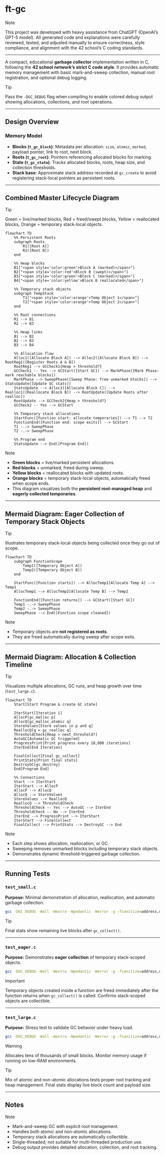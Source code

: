 # ft-gc

> [!NOTE]
> This project was developed with heavy assistance from ChatGPT (OpenAI’s GPT-5 model).
> All generated code and explanations were carefully reviewed, tested, and adjusted manually to ensure correctness, style compliance, and alignment with the 42 school’s C coding standards.

---

A compact, educational **garbage collector** implementation written in C, following the **42 school network’s strict C code style**.
It provides automatic memory management with basic mark-and-sweep collection, manual root registration, and optional debug logging.

> [!TIP]
> Pass the `-DGC_DEBUG` flag when compiling to enable colored debug output showing allocations, collections, and root operations.

---

## Design Overview

### Memory Model

* **Blocks (`t_gc_block`)**: Metadata per allocation: `size`, `atomic`, `marked`, payload pointer, link to root, next block.
* **Roots (`t_gc_root`)**: Pointers referencing allocated blocks for marking.
* **State (`t_gc_state`)**: Tracks allocated blocks, roots, heap size, and collection thresholds.
* **Stack base**: Approximate stack address recorded at `gc_create` to avoid registering stack-local pointers as persistent roots.

---

## Combined Master Lifecycle Diagram

> [!TIP]
> Green = live/marked blocks, Red = freed/swept blocks, Yellow = reallocated blocks, Orange = temporary stack-local objects.

```mermaid
flowchart TD
    %% Persistent Roots
    subgraph Roots
        R1([Root A])
        R2([Root B])
    end

    %% Heap blocks
    B1["<span style='color:green'>Block A (marked)</span>"]
    B2["<span style='color:red'>Block B (swept)</span>"]
    B3["<span style='color:green'>Block C (marked)</span>"]
    B4["<span style='color:yellow'>Block B reallocated</span>"]

    %% Temporary stack objects
    subgraph TempStack
        T1["<span style='color:orange'>Temp Object 1</span>"]
        T2["<span style='color:orange'>Temp Object 2</span>"]
    end

    %% Root connections
    R1 --> B1
    R2 --> B3

    %% Heap links
    B1 --> B2
    B2 --> B3
    B3 --> B4

    %% Allocation flow
    Alloc1([Allocate Block A]) --> Alloc2([Allocate Block B]) --> RootReg1([Register Roots A & B])
    RootReg1 --> GCCheck1{Heap > threshold?}
    GCCheck1 -- Yes --> GCStart([Start GC]) --> MarkPhase([Mark Phase: mark reachable blocks])
    MarkPhase --> SweepPhase([Sweep Phase: free unmarked blocks]) --> StatsUpdate([Update GC stats])
    StatsUpdate --> Alloc3([Allocate Block C]) --> Realloc1([Reallocate Block B]) --> RootUpdate([Update Roots after realloc])
    RootUpdate --> GCCheck2{Heap > threshold?}
    GCCheck2 -- Yes --> GCStart

    %% Temporary stack allocations
    StartFunc([Function start: allocate temporaries]) --> T1 --> T2
    FunctionEnd([Function end: scope exits]) --> GCStart
    T1 -.-> SweepPhase
    T2 -.-> SweepPhase

    %% Program end
    StatsUpdate --> End([Program End])
```

> [!NOTE]
>
> * **Green blocks** = live/marked persistent allocations.
> * **Red blocks** = unmarked, freed during sweep.
> * **Yellow blocks** = reallocated blocks with updated roots.
> * **Orange blocks** = temporary stack-local objects, automatically freed when scope ends.
> * This diagram visualizes both the **persistent root-managed heap** and **eagerly collected temporaries**.

---

## Mermaid Diagram: Eager Collection of Temporary Stack Objects

> [!TIP]
> Illustrates temporary stack-local objects being collected once they go out of scope.

```mermaid
flowchart TD
    subgraph FunctionScope
        Temp1([Temporary Object A])
        Temp2([Temporary Object B])
    end

    StartFunc([Function starts]) --> AllocTemp1[Allocate Temp A] --> Temp1
    AllocTemp1 --> AllocTemp2[Allocate Temp B] --> Temp2

    FunctionEnd([Function returns]) --> GCStart([Start GC])
    Temp1 -.-> SweepPhase
    Temp2 -.-> SweepPhase
    SweepPhase --> End([Function scope cleaned])
```

> [!NOTE]
>
> * Temporary objects are **not registered as roots**.
> * They are freed automatically during sweep after scope exits.

---

## Mermaid Diagram: Allocation & Collection Timeline

> [!TIP]
> Visualizes multiple allocations, GC runs, and heap growth over time (`test_large.c`).

```mermaid
flowchart TD
    Start[Start Program & create GC state]

    IterStart[Iteration i]
    AllocP[gc_malloc p]
    AllocQ[gc_malloc_atomic q]
    StoreValues[Store values in p and q]
    ReallocQ[q = gc_realloc q]
    ThresholdCheck[Heap > next_threshold?]
    AutoGC[Automatic GC triggered]
    ProgressPrint[Print progress every 10,000 iterations]
    IterEnd[End Iteration]

    FinalCollect[Final gc_collect]
    PrintStats[Print final stats]
    DestroyGC[gc_destroy]
    End[Program End]

    %% Connections
    Start --> IterStart
    IterStart --> AllocP
    AllocP --> AllocQ
    AllocQ --> StoreValues
    StoreValues --> ReallocQ
    ReallocQ --> ThresholdCheck
    ThresholdCheck -- Yes --> AutoGC --> IterEnd
    ThresholdCheck -- No --> IterEnd
    IterEnd --> ProgressPrint --> IterStart
    IterStart --> FinalCollect
    FinalCollect --> PrintStats --> DestroyGC --> End
```

> [!NOTE]
>
> * Each step shows allocation, reallocation, or GC.
> * Sweeping removes unmarked blocks including temporary stack objects.
> * Demonstrates dynamic threshold-triggered garbage collection.

---

## Running Tests

### `test_small.c`

**Purpose:** Minimal demonstration of allocation, reallocation, and automatic garbage collection.

```sh
gcc -DGC_DEBUG -Wall -Wextra -Wpedantic -Werror -g -fsanitize=address,undefined gc/*.c test_small.c -Igc -o test_small && ./test_small
```

> [!TIP]
> Final stats show remaining live blocks after `gc_collect()`.

---

### `test_eager.c`

**Purpose:** Demonstrates **eager collection** of temporary stack-scoped objects.

```sh
gcc -DGC_DEBUG -Wall -Wextra -Wpedantic -Werror -g -fsanitize=address,undefined gc/*.c test_eager.c -Igc -o test_eager && ./test_eager
```

> [!IMPORTANT]
> Temporary objects created inside a function are freed immediately after the function returns when `gc_collect()` is called.
> Confirms stack-scoped objects are collectible.

---

### `test_large.c`

**Purpose:** Stress test to validate GC behavior under heavy load.

```sh
gcc -DGC_DEBUG -Wall -Wextra -Wpedantic -Werror -g -fsanitize=address,undefined gc/*.c test_large.c -Igc -o test_large && ./test_large
```

> [!WARNING]
> Allocates tens of thousands of small blocks. Monitor memory usage if running on low-RAM environments.

> [!TIP]
> Mix of atomic and non-atomic allocations tests proper root tracking and heap management.
> Final stats display live block count and payload size.

---

## Notes

> [!NOTE]
>
> * Mark-and-sweep GC with explicit root management.
> * Handles both atomic and non-atomic allocations.
> * Temporary stack allocations are automatically collectible.
> * Single-threaded; not suitable for multi-threaded production use.
> * Debug output provides detailed allocation, collection, and root tracking.
